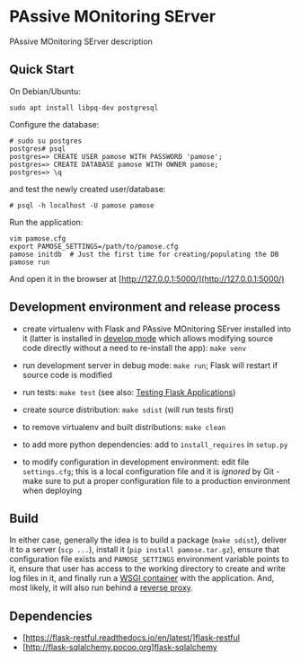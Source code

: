 # PAssive MOnitoring SErver

PAssive MOnitoring SErver description

## Quick Start

On Debian/Ubuntu:

    sudo apt install libpq-dev postgresql

Configure the database:

    # sudo su postgres
    postgres# psql
    postgres=> CREATE USER pamose WITH PASSWORD 'pamose';
    postgres=> CREATE DATABASE pamose WITH OWNER pamose;
    postgres=> \q

and test the newly created user/database:

    # psql -h localhost -U pamose pamose  

Run the application:
    
    vim pamose.cfg
    export PAMOSE_SETTINGS=/path/to/pamose.cfg
    pamose initdb  # Just the first time for creating/populating the DB
    pamose run

And open it in the browser at [http://127.0.0.1:5000/](http://127.0.0.1:5000/)




## Development environment and release process

 - create virtualenv with Flask and PAssive MOnitoring SErver installed into it (latter is installed in
   [develop mode](http://setuptools.readthedocs.io/en/latest/setuptools.html#development-mode) which allows
   modifying source code directly without a need to re-install the app): `make venv`

 - run development server in debug mode: `make run`; Flask will restart if source code is modified

 - run tests: `make test` (see also: [Testing Flask Applications](http://flask.pocoo.org/docs/0.12/testing/))

 - create source distribution: `make sdist` (will run tests first)

 - to remove virtualenv and built distributions: `make clean`

 - to add more python dependencies: add to `install_requires` in `setup.py`

 - to modify configuration in development environment: edit file `settings.cfg`; this is a local configuration file
   and it is *ignored* by Git - make sure to put a proper configuration file to a production environment when
   deploying


## Build

In either case, generally the idea is to build a package (`make sdist`), deliver it to a server (`scp ...`),
install it (`pip install pamose.tar.gz`), ensure that configuration file exists and
`PAMOSE_SETTINGS` environment variable points to it, ensure that user has access to the
working directory to create and write log files in it, and finally run a
[WSGI container](http://flask.pocoo.org/docs/0.12/deploying/wsgi-standalone/) with the application.
And, most likely, it will also run behind a
[reverse proxy](http://flask.pocoo.org/docs/0.12/deploying/wsgi-standalone/#proxy-setups).

## Dependencies

 - [https://flask-restful.readthedocs.io/en/latest/]flask-restful
 - [http://flask-sqlalchemy.pocoo.org]flask-sqlalchemy
